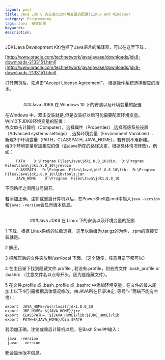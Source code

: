 ```yaml
---
layout: post
title: Java JDK 8 的安装以及环境变量的配置(Linux and Windows)
category: Programming
tags: Java  安装配置
keywords: 
description: 
---
```


JDK(Java Development Kit)包括了Java语言的编译器，可以在这里下载：

[http://www.oracle.com/technetwork/java/javase/downloads/jdk8-downloads-2133151.html](http://www.oracle.com/technetwork/java/javase/downloads/jdk8-downloads-2133151.html) 

打开网页后，先点击“Accept License Agreement”。  根据操作系统选择相应的版本。

<br/>
 
<center>
###Java JDK8 在 Windows 10 下的安装以及环境变量的配置
</center>
                   
在Windows 中，双击安装就是,但是安装好以后可能需要配置环境变量。                       
Win10下JDK8环境变量的配置：                              
依次单击计算机（Computer），选择属性（Properties）,选择高级系统设置（Advanced systems settings）, 选择环境变量（Environment  Variables）.            
新建3个环境变量（PATH，CLASSPATH, JAVA_HOME），若有则不用新建。                         
给3个环境变量增加相应的值（由Java所在的路径决定，根据具体情况修改），例如：  

         PATH    D:\Program Files\Java\jdk1.8.0_10\bin;  D:\Program  Files\Java\jdk1.8.0_10\jre\bin                      
         CLASSPATH   D:\Program  Files\Java\jdk1.8.0_10\lib;  D:\Program  Files\Java\jdk1.8.0_10\lib\tools.jar           
         JAVA_HOME    D:\Program  Files\Java\jdk1.8.0_10                            

不同路径之间用分号隔开。                                 

若添加正确，注销或重启计算机以后，在PowerShell或cmd中输入`java -version`和`javac -version`会显示版本信息。                  

<br/>

<center>
###Java JDK8 在 Linux 下的安装以及环境变量的配置
</center>

1  下载，根据 Linux系统的位数选择，这里以后缀为.tar.gz的为例，.rpm的直接安装就是。

2  解压。

3  把解压后的文件夹放到/usr/local 下面。（这个随便，任意目录下都可以）

4 在主目录下找到隐藏文件.profile ,  若没有.profile，则去找文件 .bash_profile or .bashrc （注意文件名以点号开头，因为是隐藏文件）。

5 在文件.profile 或 .bash_profile 或 .bashrc 中添加环境变量，在文件的最末尾加上以下4行(需根据具体情况修改，由JAVA所在目录决定, 等号“=”两端不能有空格)：

    export  JAVA_HOME=/usr/local/jdk1.8.0_10           
    export  JRE_HOME= ${JAVA_HOME}/jre          
    export  CLASSPATH=.:${JAVA_HOME}/lib:${JRE_HOME}/lib            
    export  PATH=${JAVA_HOME}/bin:$PATH                    


若添加正确，注销或重启计算机以后，在Bash Shell中输入：  

     java  -version           
     javac  -version                      

都会显示版本信息。
                           
